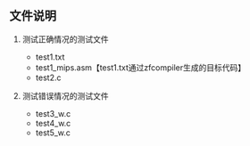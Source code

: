 ## 文件说明

1. 测试正确情况的测试文件

   * test1.txt
   * test1_mips.asm【test1.txt通过zfcompiler生成的目标代码】
   * test2.c

2. 测试错误情况的测试文件

   * test3_w.c
   * test4_w.c
   * test5_w.c

   